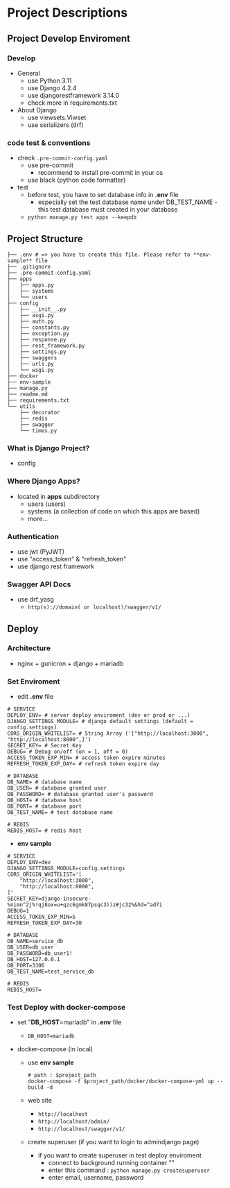 # Project Descriptions
## Project Develop Enviroment
### Develop
- General 
  - use Python 3.11
  - use Django 4.2.4
  - use djangorestframework 3.14.0
  - check more in requirements.txt
- About Django
  - use viewsets.Viwset
  - use serializers (drf)
### code test & conventions
  - check ```.pre-commit-config.yaml```
    - use pre-commit
      - recommend to install pre-commit in your os
    - use black (python code formatter)
  - test
    - before test, you have to set database info in **.env** file
      - especially set the test database name under DB_TEST_NAME - this test database must created in your database
    - ```python manage.py test apps --keepdb```
## Project Structure
```
├── .env # => you have to create this file. Please refer to **env-sample** file
├── .gitignore
├── .pre-commit-config.yaml
├── apps
│   ├── apps.py
│   ├── systems
│   └── users
├── config
│   ├── __init__.py
│   ├── asgi.py
│   ├── auth.py
│   ├── constants.py
│   ├── exception.py
│   ├── response.py
│   ├── rest_framework.py
│   ├── settings.py
│   ├── swaggers
│   ├── urls.py
│   └── wsgi.py
├── docker
├── env-sample
├── manage.py
├── readme.md
├── requirements.txt
└── utils
    ├── decorator
    ├── redis
    ├── swagger
    └── times.py

```
### What is Django Project?
- config
### Where Django Apps?
- located in **apps** subdirectory
  - users (users)
  - systems (a collection of code on which this apps are based)
  - more...
### Authentication
- use jwt (PyJWT)
- use "access_token" & "refresh_token"
- use django rest framework
### Swagger API Docs
- use drf_yasg
  - ```http(s)://domain( or localhost)/swagger/v1/```

## Deploy
### Architecture
- nginx + gunicron + django + mariadb
### Set Enviroment
- edit **.env** file
```
# SERVICE
DEPLOY_ENV= # server deploy enviroment (dev or prod or ...)
DJANGO_SETTINGS_MODULE= # django default settings (default = config.settings)
CORS_ORIGIN_WHITELIST= # String Array ('["http://localhost:3000", "http://localhost:8000",]')
SECRET_KEY= # Secret Key
DEBUG= # Debug on/off (on = 1, off = 0)
ACCESS_TOKEN_EXP_MIN= # access token expire minutes
REFRESH_TOKEN_EXP_DAY= # refresh token expire day

# DATABASE
DB_NAME= # database name
DB_USER= # database granted user
DB_PASSWORD= # database granted user's password
DB_HOST= # database host
DB_PORT= # database port
DB_TEST_NAME= # test database name

# REDIS
REDIS_HOST= # redis host
```

- **env sample**
```
# SERVICE
DEPLOY_ENV=dev
DJANGO_SETTINGS_MODULE=config.settings
CORS_ORIGIN_WHITELIST='[
    "http://localhost:3000",
    "http://localhost:8000",
]'
SECRET_KEY=django-insecure-%nimn^2j%!qj8ox=u+qzc6gmk87psqc3))z#jc32%&hd=^ad7i
DEBUG=1
ACCESS_TOKEN_EXP_MIN=5
REFRESH_TOKEN_EXP_DAY=30

# DATABASE
DB_NAME=service_db
DB_USER=db_user
DB_PASSWORD=db_user1!
DB_HOST=127.0.0.1
DB_PORT=3306
DB_TEST_NAME=test_service_db

# REDIS
REDIS_HOST=
```


### Test Deploy with docker-compose

- set "**DB_HOST**=mariadb" in **.env** file
  - ```DB_HOST=mariadb```


- docker-compose (in local)
  - use **env sample**
    ```
    # path : $project_path
    docker-compose -f $project_path/docker/docker-compose-yml up --build -d
    ```
  - web site
    - ```http://localhost```
    - ```http://localhost/admin/```
    - ```http://localhost/swagger/v1/```

  - create superuser (if you want to login to admindjango page)
    - if you want to create superuser in test deploy enviroment
      - connect to background running container ""
      - enter this command : ```python manage.py createsuperuser```
      - enter email, username, password



